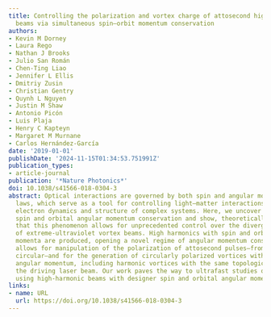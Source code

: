 ```yaml
---
title: Controlling the polarization and vortex charge of attosecond high-harmonic
  beams via simultaneous spin–orbit momentum conservation
authors:
- Kevin M Dorney
- Laura Rego
- Nathan J Brooks
- Julio San Román
- Chen-Ting Liao
- Jennifer L Ellis
- Dmitriy Zusin
- Christian Gentry
- Quynh L Nguyen
- Justin M Shaw
- Antonio Picón
- Luis Plaja
- Henry C Kapteyn
- Margaret M Murnane
- Carlos Hernández-García
date: '2019-01-01'
publishDate: '2024-11-15T01:34:53.751991Z'
publication_types:
- article-journal
publication: '*Nature Photonics*'
doi: 10.1038/s41566-018-0304-3
abstract: Optical interactions are governed by both spin and angular momentum conservation
  laws, which serve as a tool for controlling light–matter interactions or elucidating
  electron dynamics and structure of complex systems. Here, we uncover a form of simultaneous
  spin and orbital angular momentum conservation and show, theoretically and experimentally,
  that this phenomenon allows for unprecedented control over the divergence and polarization
  of extreme-ultraviolet vortex beams. High harmonics with spin and orbital angular
  momenta are produced, opening a novel regime of angular momentum conservation that
  allows for manipulation of the polarization of attosecond pulses—from linear to
  circular—and for the generation of circularly polarized vortices with tailored orbital
  angular momentum, including harmonic vortices with the same topological charge as
  the driving laser beam. Our work paves the way to ultrafast studies of chiral systems
  using high-harmonic beams with designer spin and orbital angular momentum.
links:
- name: URL
  url: https://doi.org/10.1038/s41566-018-0304-3
---
```

